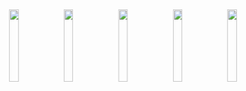
<h2 align="center"> 
    <img src="https://media.giphy.com/media/xULW8l2gXuRPmsQe8U/giphy.gif" width="18%" > 
    <img src="https://media.giphy.com/media/xULW8l2gXuRPmsQe8U/giphy.gif" width="18%" > 
    <img src="https://media.giphy.com/media/xULW8l2gXuRPmsQe8U/giphy.gif" width="18%" >
    <img src="https://media.giphy.com/media/xULW8l2gXuRPmsQe8U/giphy.gif" width="18%" >
    <img src="https://media.giphy.com/media/xULW8l2gXuRPmsQe8U/giphy.gif" width="18%" >
</h2>

 
<!-- <a href="https://github.com/jVirus">
    <img 
         align="center" 
         width="46%" 
         src="https://github-readme-stats.vercel.app/api?username=jVirus&count_private=true&show_icons=true&include_all_commits=true&hide=contribs&custom_title=Stats&line_height=36&theme=onedark&hide_border=true"   
         />
<a href="https://github.com/jVirus">  
    <img 
         lign="left" 
         width="52.5%" 
         align="center" 
         src="https://github-readme-streak-stats.herokuapp.com/?user=jVirus&theme=onedark&hide_border=true" 
         />
</a> -->

<!--   

&nbsp;
&nbsp;

## Operating Systems  
<img align="left" alt="iOS" height="36px" src="https://raw.githubusercontent.com/github/explore/80688e429a7d4ef2fca1e82350fe8e3517d3494d/topics/ios/ios.png" />
<img align="left" alt="macOS" height="36px" src="https://raw.githubusercontent.com/github/explore/80688e429a7d4ef2fca1e82350fe8e3517d3494d/topics/macos/macos.png" />
<img align="left" alt="watchOS" height="36px" src="https://github.com/jVirus/jVirus/blob/main/Assets/watchos1.jpeg?raw=true" />
<img align="left" alt="tvOS" height="36px" src="https://github.com/jVirus/jVirus/blob/main/Assets/appletv.png?raw=true" />

&nbsp;
&nbsp;
  
## SDK & Tools  
<img align="left" alt="Xcode" height="36px" src="https://raw.githubusercontent.com/github/explore/80688e429a7d4ef2fca1e82350fe8e3517d3494d/topics/xcode/xcode.png" />
<img align="left" alt="Instruments" height="36px" src="https://github.com/jVirus/jVirus/blob/main/Assets/instruments.png?raw=true" />
<img align="left" alt="AppStore" height="36px" src="https://github.com/jVirus/jVirus/blob/main/Assets/appstore.png?raw=true" />
<img align="left" alt="Sketch" height="36px" src="https://raw.githubusercontent.com/github/explore/80688e429a7d4ef2fca1e82350fe8e3517d3494d/topics/sketch/sketch.png" />
<img align="left" alt="Git" height="40px" src="https://raw.githubusercontent.com/github/explore/80688e429a7d4ef2fca1e82350fe8e3517d3494d/topics/git/git.png" />
<img align="left" alt="GitHub" height="40px" src="https://raw.githubusercontent.com/github/explore/78df643247d429f6cc873026c0622819ad797942/topics/github/github.png" />
<img align="left" alt="LaTeX" height="40px" src="https://raw.githubusercontent.com/github/explore/80688e429a7d4ef2fca1e82350fe8e3517d3494d/topics/latex/latex.png" />

&nbsp;
&nbsp;
  
## Programming Languages  
<img align="left" alt="Swift" height="36px" src="https://raw.githubusercontent.com/github/explore/80688e429a7d4ef2fca1e82350fe8e3517d3494d/topics/swift/swift.png" />
<img align="left" alt="Objective-C" height="36px" src="https://raw.githubusercontent.com/github/explore/80688e429a7d4ef2fca1e82350fe8e3517d3494d/topics/objective-c/objective-c.png" />
<img align="left" alt="Java" height="40px" src="https://raw.githubusercontent.com/github/explore/80688e429a7d4ef2fca1e82350fe8e3517d3494d/topics/java/java.png" />
<img align="left" alt="Java" height="40px" src="https://raw.githubusercontent.com/github/explore/80688e429a7d4ef2fca1e82350fe8e3517d3494d/topics/kotlin/kotlin.png" />

&nbsp;
&nbsp;
  
## Graphics API & Shading Languages
<img align="left" alt="Metal" height="36px" src="https://github.com/jVirus/jVirus/blob/main/Assets/metal.png?raw=true" />
<img align="left" alt="OpenGL" height="40px" src="https://raw.githubusercontent.com/github/explore/80688e429a7d4ef2fca1e82350fe8e3517d3494d/topics/opengl/opengl.png" />
  
&nbsp;
&nbsp;  
  
## Frameworks  
<img align="left" alt="CocoaTouch" height="36px" src="https://github.com/jVirus/jVirus/blob/main/Assets/cocoatouch.png?raw=true" />
<img align="left" alt="SwiftUI" height="36px" src="https://github.com/jVirus/jVirus/blob/main/Assets/swiftui.png?raw=true" />
<img align="left" alt="CoreData" height="36px" src="https://github.com/jVirus/jVirus/blob/main/Assets/coredata.png?raw=true" />
<img align="left" alt="CoreAnimation" height="36px" src="https://github.com/jVirus/jVirus/blob/main/Assets/coreanimation.png?raw=true" />
<img align="left" alt="AVFoundation" height="36px" src="https://github.com/jVirus/jVirus/blob/main/Assets/avfoundation.png?raw=true" />
<img align="left" alt="SpriteKit" height="36px" src="https://github.com/jVirus/jVirus/blob/main/Assets/spritekit.png?raw=true" />
<img align="left" alt="SceneKit" height="36px" src="https://github.com/jVirus/jVirus/blob/main/Assets/scenekit.png?raw=true" />
<img align="left" alt="GameplayKit" height="36px" src="https://github.com/jVirus/jVirus/blob/main/Assets/gameplaykit.png?raw=true" />
<img align="left" alt="ModelIO" height="36px" src="https://github.com/jVirus/jVirus/blob/main/Assets/modelio.png?raw=true" />
<img align="left" alt="ReplayKit" height="36px" src="https://github.com/jVirus/jVirus/blob/main/Assets/replaykit.png?raw=true" />
<img align="left" alt="CoreML" height="36px" src="https://github.com/jVirus/jVirus/blob/main/Assets/coreml.png?raw=true" />
<img align="left" alt="CreateML" height="36px" src="https://github.com/jVirus/jVirus/blob/main/Assets/createml2.png?raw=true" />
<img align="left" alt="ARKit" height="36px" src="https://github.com/jVirus/jVirus/blob/main/Assets/arkit.png?raw=true" />
<img align="left" alt="RealityKit" height="36px" src="https://github.com/jVirus/jVirus/blob/main/Assets/realitykit.png?raw=true" />
<img align="left" alt="WidgetKit" height="36px" src="https://github.com/jVirus/jVirus/blob/main/Assets/widgetkit.png?raw=true" />
<img align="left" alt="CoreAudio" height="36px" src="https://github.com/jVirus/jVirus/blob/main/Assets/coreaudio.png?raw=true" />
<img align="left" alt="CloudKit" height="36px" src="https://github.com/jVirus/jVirus/blob/main/Assets/cloudkit.png?raw=true" />
<img align="left" alt="SiriKit" height="36px" src="https://github.com/jVirus/jVirus/blob/main/Assets/sirikit.png?raw=true" />
<img align="left" alt="Firebase" height="40px" src="https://raw.githubusercontent.com/github/explore/80688e429a7d4ef2fca1e82350fe8e3517d3494d/topics/firebase/firebase.png" />
<img align="left" alt="AWS" height="40px" src="https://raw.githubusercontent.com/github/explore/80688e429a7d4ef2fca1e82350fe8e3517d3494d/topics/aws/aws.png" />

-->
